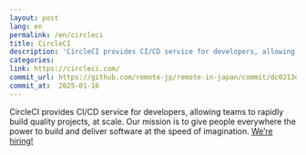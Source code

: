 ```yaml
---
layout: post
lang: en
permalink: /en/circleci
title: CircleCI
description: 'CircleCI provides CI/CD service for developers, allowing teams to rapidly build quality projects, at scale. Our mission is to give people everywhere the power to build and deliver software at the speed of imagination. We’re hiring!'
categories: 
link: https://circleci.com/
commit_url: https://github.com/remote-jp/remote-in-japan/commit/dc0213e5d3bf547e1dd7b4da3b612a689016ef3e
commit_at:  2025-01-16
---
```


<p>CircleCI provides CI/CD service for developers, allowing teams to rapidly build quality projects, at scale. Our mission is to give people everywhere the power to build and deliver software at the speed of imagination. <a href="https://circleci.com/jobs/">We’re hiring!</a></p>
